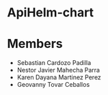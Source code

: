 # ApiHelm-chart
# Members
- Sebastian Cardozo Padilla
- Nestor Javier Mahecha Parra
- Karen Dayana Martinez Perez
- Geovanny Tovar Ceballos
